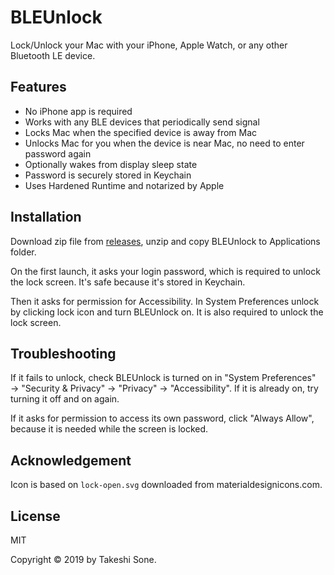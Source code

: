 # BLEUnlock

Lock/Unlock your Mac with your iPhone, Apple Watch, or any other Bluetooth LE device.

## Features

- No iPhone app is required
- Works with any BLE devices that periodically send signal
- Locks Mac when the specified device is away from Mac
- Unlocks Mac for you when the device is near Mac, no need to enter password again
- Optionally wakes from display sleep state
- Password is securely stored in Keychain
- Uses Hardened Runtime and notarized by Apple

## Installation

Download zip file from [releases](https://github.com/ts1/BLEUnlock/releases), unzip and copy BLEUnlock to Applications folder.

On the first launch, it asks your login password,
which is required to unlock the lock screen.
It's safe because it's stored in Keychain. 

Then it asks for permission for Accessibility.
In System Preferences unlock by clicking lock icon and turn BLEUnlock on.
It is also required to unlock the lock screen.

## Troubleshooting

If it fails to unlock, check BLEUnlock is turned on in "System Preferences" → "Security & Privacy" → "Privacy" → "Accessibility".
If it is already on, try turning it off and on again.

If it asks for permission to access its own password, click "Always Allow", because it is needed while the screen is locked.

## Acknowledgement

Icon is based on `lock-open.svg` downloaded from materialdesignicons.com.

## License

MIT

Copyright © 2019 by Takeshi Sone.
